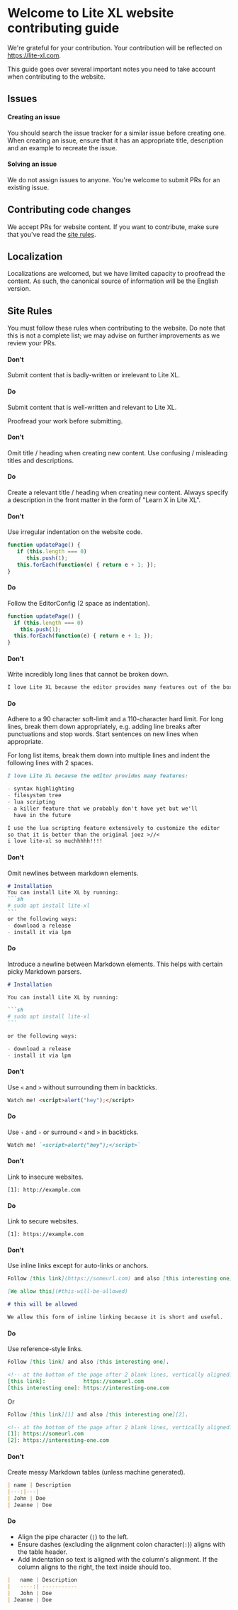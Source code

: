 # Welcome to Lite XL website contributing guide

We're grateful for your contribution. Your contribution will be reflected
on https://lite-xl.com.

This guide goes over several important notes you need to take account when
contributing to the website.

## Issues

#### Creating an issue

You should search the issue tracker for a similar issue before creating one.
When creating an issue, ensure that it has an appropriate title, description
and an example to recreate the issue.

#### Solving an issue

We do not assign issues to anyone.
You're welcome to submit PRs for an existing issue.

## Contributing code changes

We accept PRs for website content. If you want to contribute, make sure
that you've read the [site rules](#site-rules).

## Localization

Localizations are welcomed, but we have limited capacity to proofread the content.
As such, the canonical source of information will be the English version.

## Site Rules

You must follow these rules when contributing to the website.
Do note that this is not a complete list; we may advise on further
improvements as we review your PRs.

#### Don't

Submit content that is badly-written or irrelevant to Lite XL.

#### Do

Submit content that is well-written and relevant to Lite XL.

Proofread your work before submitting.

#### Don't

Omit title / heading when creating new content.
Use confusing / misleading titles and descriptions.

#### Do

Create a relevant title / heading when creating new content.
Always specify a description in the front matter in the form of "Learn X in Lite XL".

#### Don't

Use irregular indentation on the website code.

```js
function updatePage() {
   if (this.length === 0)
      this.push(1);
   this.forEach(function(e) { return e + 1; });
}
```

#### Do

Follow the EditorConfig (2 space as indentation).

```js
function updatePage() {
  if (this.length === 0)
    this.push(1);
  this.forEach(function(e) { return e + 1; });
}
```

#### Don't

Write incredibly long lines that cannot be broken down.

```md
I love Lite XL because the editor provides many features out of the box such as syntax highlighting, filesystem tree and lua scripting which I use extensively to customize the editor to such an extent where it is so much better than the original jeez >//< i love lite-xl so muchhhhh!!!!
```

#### Do

Adhere to a 90 character soft-limit and a 110-character hard limit.
For long lines, break them down appropriately, e.g. adding line breaks
after punctuations and stop words.
Start sentences on new lines when appropriate.

For long list items, break them down into multiple lines
and indent the following lines with 2 spaces.

```md
I love Lite XL because the editor provides many features:

- syntax highlighting
- filesystem tree
- lua scripting
- a killer feature that we probably don't have yet but we'll
  have in the future

I use the lua scripting feature extensively to customize the editor
so that it is better than the original jeez >//<
i love lite-xl so muchhhhh!!!!
```

#### Don't

Omit newlines between markdown elements.

````md
# Installation
You can install Lite XL by running:
```sh
# sudo apt install lite-xl
```
or the following ways:
- download a release
- install it via lpm
````

#### Do

Introduce a newline between Markdown elements.
This helps with certain picky Markdown parsers.

````md
# Installation

You can install Lite XL by running:

```sh
# sudo apt install lite-xl
```

or the following ways:

- download a release
- install it via lpm
````

#### Don't

Use `<` and `>` without surrounding them in backticks.

```md
Watch me! <script>alert("hey");</script>
```

#### Do

Use `‹` and `›` or surround `<` and `>` in backticks.

```md
Watch me! `<script>alert("hey");</script>`
```

#### Don't

Link to insecure websites.

```
[1]: http://example.com
```

#### Do

Link to secure websites.

```
[1]: https://example.com
```

#### Don't

Use inline links except for auto-links or anchors.

```md
Follow [this link](https://someurl.com) and also [this interesting one](https://interesting-one.com).

[We allow this](#this-will-be-allowed)

# this will be allowed

We allow this form of inline linking because it is short and useful.
```

#### Do

Use reference-style links.

```md
Follow [this link] and also [this interesting one].

<!-- at the bottom of the page after 2 blank lines, vertically aligned: -->
[this link]:            https://someurl.com
[this interesting one]: https://interesting-one.com
```

Or

```md
Follow [this link][1] and also [this interesting one][2].

<!-- at the bottom of the page after 2 blank lines, vertically aligned: -->
[1]: https://someurl.com
[2]: https://interesting-one.com
```

#### Don't

Create messy Markdown tables (unless machine generated).

```md
| name | Description
|---:|---|
| John | Doe
| Jeanne | Doe
```

#### Do

- Align the pipe character (`|`) to the left.
- Ensure dashes (excluding the alignment colon character(`:`)) aligns with
  the table header.
- Add indentation so text is aligned with the column's alignment.
  If the column aligns to the right, the text inside should too.

```md
|   name | Description
|   ----:| -----------
|   John | Doe
| Jeanne | Doe
```
